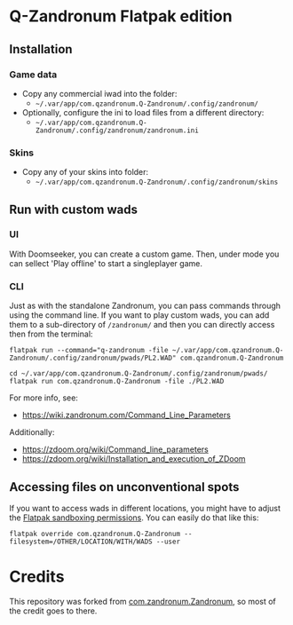 # Q-Zandronum Flatpak edition

## Installation

### Game data
 
* Copy any commercial iwad into the folder:
  * `~/.var/app/com.qzandronum.Q-Zandronum/.config/zandronum/`
* Optionally, configure the ini to load files from a different directory:
  * `~/.var/app/com.qzandronum.Q-Zandronum/.config/zandronum/zandronum.ini` 

### Skins

* Copy any of your skins into folder:
  * `~/.var/app/com.qzandronum.Q-Zandronum/.config/zandronum/skins`


## Run with custom wads

### UI
With Doomseeker, you can create a custom game. Then, under mode you can sellect 'Play offline' to start a singleplayer game.

### CLI
Just as with the standalone Zandronum, you can pass commands through using the command line. If you want to play custom wads, you can add them to a sub-directory of `/zandronum/` and then you can directly access then from the terminal:

```
flatpak run --command="q-zandronum -file ~/.var/app/com.qzandronum.Q-Zandronum/.config/zandronum/pwads/PL2.WAD" com.qzandronum.Q-Zandronum
```

```
cd ~/.var/app/com.qzandronum.Q-Zandronum/.config/zandronum/pwads/
flatpak run com.qzandronum.Q-Zandronum -file ./PL2.WAD
```

For more info, see:

* https://wiki.zandronum.com/Command_Line_Parameters

Additionally:

* https://zdoom.org/wiki/Command_line_parameters
* https://zdoom.org/wiki/Installation_and_execution_of_ZDoom

## Accessing files on unconventional spots ##
If you want to access wads in different locations, you might have to adjust the [Flatpak sandboxing permissions](http://docs.flatpak.org/en/latest/sandbox-permissions.html). You can easily do that like this:

```
flatpak override com.qzandronum.Q-Zandronum --filesystem=/OTHER/LOCATION/WITH/WADS --user
```
 
# Credits
This repository was forked from [com.zandronum.Zandronum](https://github.com/flathub/com.zandronum.Zandronum), so most of the credit goes to there.

